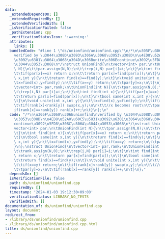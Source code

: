 ```yaml
---
data:
  _extendedDependsOn: []
  _extendedRequiredBy: []
  _extendedVerifiedWith: []
  _isVerificationFailed: false
  _pathExtension: cpp
  _verificationStatusIcon: ':warning:'
  attributes:
    links: []
  bundledCode: "#line 1 \"ds/unionfind/unionfind.cpp\"\n/*\n\u305F\u3060\u306Eunionfind\n\
    verified by \u3044\u308D\u3093\u306A\u3068\u3053\u308D\n\u4ED8\u52A0\u60C5\u5831\
    \u3092\u6301\u3064\u3068\u304D\u306Bunite\u306Econtinue\u3092\u5FD8\u308C\u306A\
    \u3044\u3053\u3068\n*/\nstruct UnionFind{\n\tvector<int> par;\n\tUnionFind(int\
    \ N){\n\t\tpar.assign(N,0);\n\t\trep(i,N) par[i]=i;\n\t}\n\tint find(int x){\n\
    \t\tif(par[x]==x) return x;\n\t\treturn par[x]=find(par[x]);\n\t}\n\tbool same(int\
    \ x,int y){\n\t\treturn find(x)==find(y);\n\t}\n\tvoid unite(int x,int y){\n\t\
    \tx=find(x),y=find(y);\n\t\tif(x==y) return;\n\t\tpar[y]=x;\n\t}\n};\nstruct UnionFind{\n\
    \tvector<int> par,rank;\n\tUnionFind(int N){\n\t\tpar.assign(N,0);\n\t\trank.assign(N,0);\n\
    \t\trep(i,N) par[i]=i;\n\t}\n\tint find(int x){\n\t\tif(par[x]==x) return x;\n\
    \t\treturn par[x]=find(par[x]);\n\t}\n\tbool same(int x,int y){\n\t\treturn find(x)==find(y);\n\
    \t}\n\tvoid unite(int x,int y){\n\t\tx=find(x),y=find(y);\n\t\tif(x==y) return;\n\
    \t\tif(rank[x]<rank[y]) swap(x,y);\n\n\t\t//x becomes root\n\t\tpar[y]=x;\n\t\t\
    if(rank[x]==rank[y]) rank[x]++;\n\t}\n};\n"
  code: "/*\n\u305F\u3060\u306Eunionfind\nverified by \u3044\u308D\u3093\u306A\u3068\
    \u3053\u308D\n\u4ED8\u52A0\u60C5\u5831\u3092\u6301\u3064\u3068\u304D\u306Bunite\u306E\
    continue\u3092\u5FD8\u308C\u306A\u3044\u3053\u3068\n*/\nstruct UnionFind{\n\t\
    vector<int> par;\n\tUnionFind(int N){\n\t\tpar.assign(N,0);\n\t\trep(i,N) par[i]=i;\n\
    \t}\n\tint find(int x){\n\t\tif(par[x]==x) return x;\n\t\treturn par[x]=find(par[x]);\n\
    \t}\n\tbool same(int x,int y){\n\t\treturn find(x)==find(y);\n\t}\n\tvoid unite(int\
    \ x,int y){\n\t\tx=find(x),y=find(y);\n\t\tif(x==y) return;\n\t\tpar[y]=x;\n\t\
    }\n};\nstruct UnionFind{\n\tvector<int> par,rank;\n\tUnionFind(int N){\n\t\tpar.assign(N,0);\n\
    \t\trank.assign(N,0);\n\t\trep(i,N) par[i]=i;\n\t}\n\tint find(int x){\n\t\tif(par[x]==x)\
    \ return x;\n\t\treturn par[x]=find(par[x]);\n\t}\n\tbool same(int x,int y){\n\
    \t\treturn find(x)==find(y);\n\t}\n\tvoid unite(int x,int y){\n\t\tx=find(x),y=find(y);\n\
    \t\tif(x==y) return;\n\t\tif(rank[x]<rank[y]) swap(x,y);\n\n\t\t//x becomes root\n\
    \t\tpar[y]=x;\n\t\tif(rank[x]==rank[y]) rank[x]++;\n\t}\n};"
  dependsOn: []
  isVerificationFile: false
  path: ds/unionfind/unionfind.cpp
  requiredBy: []
  timestamp: '2024-01-03 19:12:30+09:00'
  verificationStatus: LIBRARY_NO_TESTS
  verifiedWith: []
documentation_of: ds/unionfind/unionfind.cpp
layout: document
redirect_from:
- /library/ds/unionfind/unionfind.cpp
- /library/ds/unionfind/unionfind.cpp.html
title: ds/unionfind/unionfind.cpp
---
```

